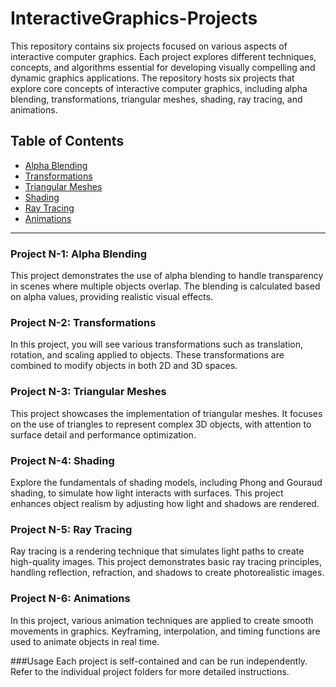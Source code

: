 # InteractiveGraphics-Projects
This repository contains six projects focused on various aspects of interactive computer graphics. Each project explores different techniques, concepts, and algorithms essential for developing visually compelling and dynamic graphics applications.
The repository hosts six projects that explore core concepts of interactive computer graphics, including alpha blending, transformations, triangular meshes, shading, ray tracing, and animations. 
## Table of Contents
- [Alpha Blending](#project-n-1-alpha-blending)
- [Transformations](#project-n-2-transformations)
- [Triangular Meshes](#project-n-3-triangular-meshes)
- [Shading](#project-n-4-shading)
- [Ray Tracing](#project-n-5-ray-tracing)
- [Animations](#project-n-6-animations)

---

### Project N-1: Alpha Blending
This project demonstrates the use of alpha blending to handle transparency in scenes where multiple objects overlap. The blending is calculated based on alpha values, providing realistic visual effects.

### Project N-2: Transformations
In this project, you will see various transformations such as translation, rotation, and scaling applied to objects. These transformations are combined to modify objects in both 2D and 3D spaces.

### Project N-3: Triangular Meshes
This project showcases the implementation of triangular meshes. It focuses on the use of triangles to represent complex 3D objects, with attention to surface detail and performance optimization.

### Project N-4: Shading
Explore the fundamentals of shading models, including Phong and Gouraud shading, to simulate how light interacts with surfaces. This project enhances object realism by adjusting how light and shadows are rendered.

### Project N-5: Ray Tracing
Ray tracing is a rendering technique that simulates light paths to create high-quality images. This project demonstrates basic ray tracing principles, handling reflection, refraction, and shadows to create photorealistic images.

### Project N-6: Animations
In this project, various animation techniques are applied to create smooth movements in graphics. Keyframing, interpolation, and timing functions are used to animate objects in real time.

###Usage
Each project is self-contained and can be run independently. Refer to the individual project folders for more detailed instructions.
